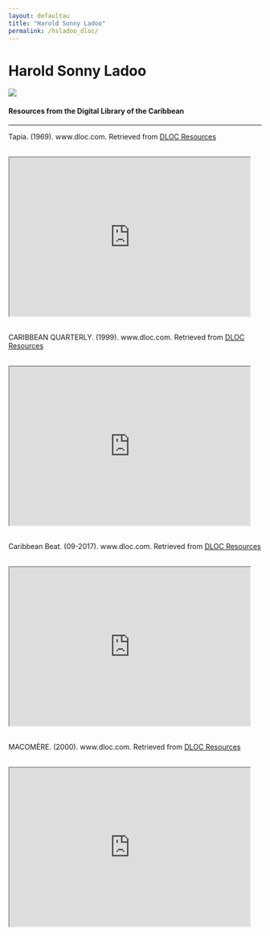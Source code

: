 ```yaml
---
layout: defaultau
title: "Harold Sonny Ladoo"
permalink: /hsladoo_dloc/
---
```

<!-- partial:index.partial.html -->
<div class="content">
    <h1>Harold Sonny Ladoo</h1>
    <div class="quote">
        <div><img src="https://repeatingislands.files.wordpress.com/2020/10/screen-shot-2020-10-26-at-4.27.37-pm.png" class="logo"></div>
    </div>
    <body>
    <h4>Resources from the Digital Library of the Caribbean</h4><hr>
    <div class="container-mt-5">
      <div class="row">
            <div class="col-md-6">
                <p>Tapia. (1969). www.dloc.com. Retrieved from <a href="https://www.dloc.com/UF00072147/00213/images" target="_blank">DLOC Resources</a></p><br>
                <iframe width="95%" height="315" src="https://www.dloc.com/UF00072147/00213/images"></iframe>
                <br>
                <br>
        </div>
      <div class="col-md-6">
            <p>CARIBBEAN QUARTERLY. (1999). www.dloc.com. Retrieved from <a href="https://www.dloc.com/UF00099208/00044/images" target="_blank">DLOC Resources</a></p><br>
            <iframe width="95%" height="315" src="https://www.dloc.com/UF00099208/00044/images"></iframe>
            <br>
            <br>
        </div>
        </div>
    <div class="container-mt-5">
      <div class="row">
            <div class="col-md-6">
                <p>Caribbean Beat. (09-2017). www.dloc.com. Retrieved from <a href="https://www.dloc.com/AA00090268/00037/pdf" target="_blank">DLOC Resources</a></p><br>
                <iframe width="95%" height="315" src="https://www.dloc.com/AA00090268/00037/pdf"></iframe>
                <br>
                <br>
        </div>
        <div class="col-md-6">
            <p>MACOMÈRE. (2000). www.dloc.com. Retrieved from <a href="https://www.dloc.com/AA00000079/00004/images" target="_blank">DLOC Resources</a></p><br>
            <iframe width="95%" height="315" src="https://www.dloc.com/AA00000079/00004/images"></iframe>
            <br>
            <br>
        </div>
        </div>
    </body> 
          </div>
  <!-- partial -->
<script src='https://cdnjs.cloudflare.com/ajax/libs/jquery/3.1.1/jquery.min.js'></script><script  src="{{ site.baseurl }}/assets/js/authorscript.js"></script>
